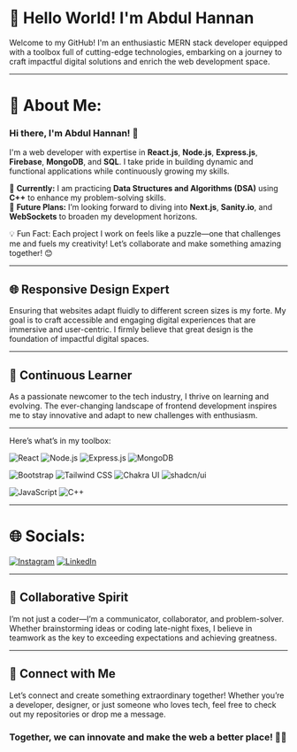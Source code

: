 # 🚀 Hello World! I'm Abdul Hannan

Welcome to my GitHub! I'm an enthusiastic MERN stack developer equipped with a toolbox full of cutting-edge technologies, embarking on a journey to craft impactful digital solutions and enrich the web development space.

---

# 💫 About Me:
### Hi there, I'm Abdul Hannan! 👋

I'm a web developer with expertise in **React.js**, **Node.js**, **Express.js**, **Firebase**, **MongoDB**, and **SQL**. I take pride in building dynamic and functional applications while continuously growing my skills.

🌱 **Currently:** I am practicing **Data Structures and Algorithms (DSA)** using **C++** to enhance my problem-solving skills.  
🚀 **Future Plans:** I’m looking forward to diving into **Next.js**, **Sanity.io**, and **WebSockets** to broaden my development horizons.

💡 Fun Fact: Each project I work on feels like a puzzle—one that challenges me and fuels my creativity! Let’s collaborate and make something amazing together! 😊

---

## 🌐 Responsive Design Expert

Ensuring that websites adapt fluidly to different screen sizes is my forte. My goal is to craft accessible and engaging digital experiences that are immersive and user-centric. I firmly believe that great design is the foundation of impactful digital spaces.

---

## 🌱 Continuous Learner

As a passionate newcomer to the tech industry, I thrive on learning and evolving. The ever-changing landscape of frontend development inspires me to stay innovative and adapt to new challenges with enthusiasm.

---

Here’s what’s in my toolbox:

![React](https://img.shields.io/badge/react-%2320232a.svg?style=for-the-badge&logo=react&logoColor=%2361DAFB) ![Node.js](https://img.shields.io/badge/node.js-6DA55F?style=for-the-badge&logo=node.js&logoColor=white)   ![Express.js](https://img.shields.io/badge/Express.js-%23404d59.svg?style=for-the-badge&logo=express&logoColor=%2361DAFB) ![MongoDB](https://img.shields.io/badge/MongoDB-%234ea94b.svg?style=for-the-badge&logo=mongodb&logoColor=white)

![Bootstrap](https://img.shields.io/badge/bootstrap-%238511FA.svg?style=for-the-badge&logo=bootstrap&logoColor=white) ![Tailwind CSS](https://img.shields.io/badge/tailwindcss-%2338B2AC.svg?style=for-the-badge&logo=tailwind-css&logoColor=white) ![Chakra UI](https://img.shields.io/badge/chakra%20ui-319795.svg?style=for-the-badge&logo=chakra-ui&logoColor=white) ![shadcn/ui](https://img.shields.io/badge/shadcn/ui-%231A1A1A.svg?style=for-the-badge&logo=vercel&logoColor=white)

![JavaScript](https://img.shields.io/badge/javascript-%23323330.svg?style=for-the-badge&logo=javascript&logoColor=%23F7DF1E) ![C++](https://img.shields.io/badge/c++-%2300599C.svg?style=for-the-badge&logo=c%2B%2B&logoColor=white)



---

# 🌐 Socials:
[![Instagram](https://img.shields.io/badge/Instagram-%23E4405F.svg?logo=Instagram&logoColor=white)](https://instagram.com/abdul-hannan-1004) [![LinkedIn](https://img.shields.io/badge/LinkedIn-%230077B5.svg?logo=linkedin&logoColor=white)](https://linkedin.com/in/abdul-hannan-bhatti)

---

## 🤝 Collaborative Spirit

I’m not just a coder—I’m a communicator, collaborator, and problem-solver. Whether brainstorming ideas or coding late-night fixes, I believe in teamwork as the key to exceeding expectations and achieving greatness.

---

## 🔗 Connect with Me

Let’s connect and create something extraordinary together! Whether you’re a developer, designer, or just someone who loves tech, feel free to check out my repositories or drop me a message.

### Together, we can innovate and make the web a better place! 🚀😊
